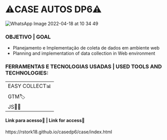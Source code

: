 <h1> ⚠️CASE AUTOS DP6⚠️</h1>

![WhatsApp Image 2022-04-18 at 10 34 49](https://user-images.githubusercontent.com/90046798/163815936-599ddae3-f966-44d2-acb7-97e8f9105b47.jpeg)


<h3>OBJETIVO | GOAL</H3>

+ Planejamento e Implementação de coleta de dados em ambiente web
+ Planning and implementation of data collection in Web environment

### FERRAMENTAS E TECNOLOGIAS USADAS | USED TOOLS AND TECHNOLOGIES:
  
<table> 
  <tr>
    <td>EASY COLLECT📊</td>
  </tr>
   <tr>
    <td>GTM🏷️</td>
  </tr>
   <tr>
    <td>JS👨‍💻</td>
  </tr>
  <table>

<h4>Link para acesso🔗 | Link for access🔗</h4> https://rstork18.github.io/casedp6/case/index.html
